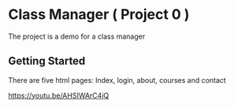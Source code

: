 # Class Manager ( Project 0 )

The project is a demo for a class manager 

## Getting Started

There are five html pages:
Index, login, about, courses and contact

https://youtu.be/AHSIWArC4jQ

